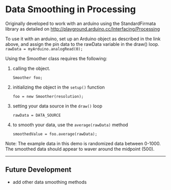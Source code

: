 # Data Smoothing in Processing

Originally developed to work with an arduino using the StandardFirmata library as detailed on http://playground.arduino.cc/Interfacing/Processing

To use it with an arduino, set up an Arduino object as described in the link above, and assign the pin data to the rawData variable in the draw() loop. 
`rawData = myArduino.analogRead(0);`

Using the Smoother class requires the following:

1. calling the object. 

    `Smoother foo;`

2. initializing the object in the `setup()` function 

    `foo = new Smoother(resolution);`

3. setting your data source in the `draw()` loop 

    `rawData = DATA_SOURCE`

4. to smooth your data, use the `average(rawData)` method

    `smoothedValue = foo.average(rawData);`
   
Note: The example data in this demo is randomized data between 0-1000. The smoothed data should appear to waver around the midpoint (500).

------

## Future Development

* add other data smoothing methods